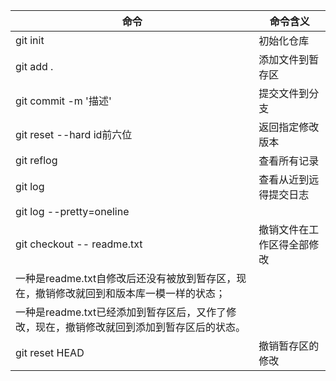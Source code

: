 命令 | 命令含义
--- | ---|
git init | 初始化仓库
git add .  |  添加文件到暂存区
git commit -m '描述'  |  提交文件到分支
git reset --hard id前六位  |  返回指定修改版本
git reflog |  查看所有记录
git log  |  查看从近到远得提交日志
git log --pretty=oneline | 
git checkout -- readme.txt | 撤销文件在工作区得全部修改
一种是readme.txt自修改后还没有被放到暂存区，现在，撤销修改就回到和版本库一模一样的状态；|
一种是readme.txt已经添加到暂存区后，又作了修改，现在，撤销修改就回到添加到暂存区后的状态。|
git reset HEAD <file> | 撤销暂存区的修改